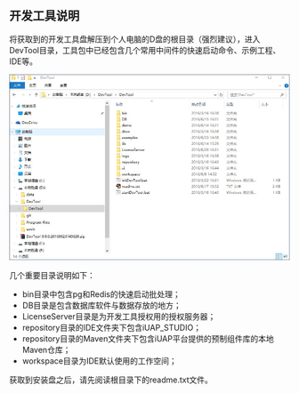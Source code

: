 
## 开发工具说明

将获取到的开发工具盘解压到个人电脑的D盘的根目录（强烈建议），进入DevTool目录，工具包中已经包含几个常用中间件的快速启动命令、示例工程、IDE等。
 
 ![开发工具包说明](../img/image001.jpg)
 
几个重要目录说明如下：

* bin目录中包含pg和Redis的快速启动批处理；
* DB目录是包含数据库软件与数据存放的地方；
* LicenseServer目录是为开发工具授权用的授权服务器；
* repository目录的IDE文件夹下包含iUAP_STUDIO；
* repository目录的Maven文件夹下包含iUAP平台提供的预制组件库的本地Maven仓库；
* workspace目录为IDE默认使用的工作空间；

获取到安装盘之后，请先阅读根目录下的readme.txt文件。


